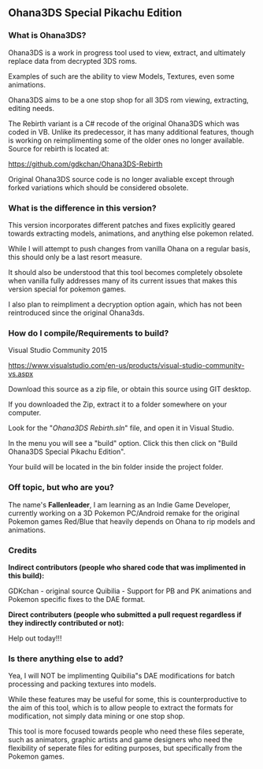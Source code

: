 ## **Ohana3DS Special Pikachu Edition**

### **What is Ohana3DS?**

Ohana3DS is a work in progress tool used to view, extract, and ultimately replace data from decrypted 3DS roms.

Examples of such are the ability to view Models, Textures, even some animations.

Ohana3DS aims to be a one stop shop for all 3DS rom viewing, extracting, editing needs.

The Rebirth variant is a C# recode of the original Ohana3DS which was coded in VB. Unlike its predecessor, it has many additional features, though is working on reimplimenting some of the older ones no longer available. Source for rebirth is located at:

https://github.com/gdkchan/Ohana3DS-Rebirth

Original Ohana3DS source code is no longer avaliable except through forked variations which should be considered obsolete.

### **What is the difference in this version?**

This version incorporates different patches and fixes explicitly geared towards extracting models, animations, and anything else pokemon related.

While I will attempt to push changes from vanilla Ohana on a regular basis, this should only be a last resort measure.

It should also be understood that this tool becomes completely obsolete when vanilla fully addresses many of its current issues that makes this version special for pokemon games.

I also plan to reimpliment a decryption option again, which has not been reintroduced since the original Ohana3ds.

### **How do I compile/Requirements to build?**

Visual Studio Community 2015

https://www.visualstudio.com/en-us/products/visual-studio-community-vs.aspx

Download this source as a zip file, or obtain this source using GIT desktop.

If you downloaded the Zip, extract it to a folder somewhere on your computer.

Look for the "_Ohana3DS Rebirth.sln_" file, and open it in Visual Studio.

In the menu you will see a "build" option. Click this then click on "Build Ohana3DS Special Pikachu Edition".

Your build will be located in the bin folder inside the project folder.

### **Off topic, but who are you?**

The name's **Fallenleader**, I am learning as an Indie Game Developer, currently working on a 3D Pokemon PC/Android remake for the original Pokemon games Red/Blue that heavily depends on Ohana to rip models and animations.

### **Credits**
**Indirect contributors (people who shared code that was implimented in this build):**

GDKchan - original source
Quibilia - Support for PB and PK animations and Pokemon specific fixes to the DAE format.

**Direct contributers (people who submitted a pull request regardless if they indirectly contributed or not):**

Help out today!!!


### **Is there anything else to add?**

Yea, I will NOT be implimenting Quibilia"s DAE modifications for batch processing and packing textures into models.

While these features may be useful for some, this is counterproductive to the aim of this tool, which is to allow people to extract the formats for modification, not simply data mining or one stop shop.

This tool is more focused towards people who need these files seperate, such as animators, graphic artists and game designers who need the flexibility of seperate files for editing purposes, but specifically from the Pokemon games.
